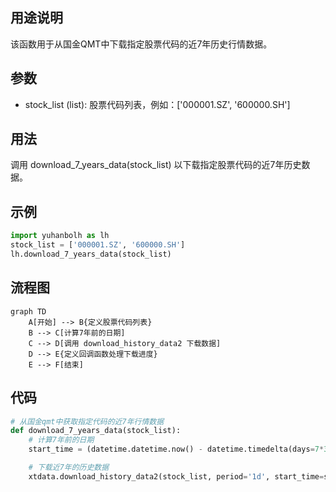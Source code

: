## 用途说明

该函数用于从国金QMT中下载指定股票代码的近7年历史行情数据。

## 参数

* stock_list (list): 股票代码列表，例如：['000001.SZ', '600000.SH']
## 用法

调用 download_7_years_data(stock_list)  以下载指定股票代码的近7年历史数据。

## 示例

```python
import yuhanbolh as lh
stock_list = ['000001.SZ', '600000.SH']
lh.download_7_years_data(stock_list)
```

## 流程图

```mermaid
graph TD
    A[开始] --> B{定义股票代码列表}
    B --> C[计算7年前的日期]
    C --> D[调用 download_history_data2 下载数据]
    D --> E{定义回调函数处理下载进度}
    E --> F[结束]
```

## 代码

```python
# 从国金qmt中获取指定代码的近7年行情数据
def download_7_years_data(stock_list):
    # 计算7年前的日期
    start_time = (datetime.datetime.now() - datetime.timedelta(days=7*365)).strftime("%Y%m%d")

    # 下载近7年的历史数据
    xtdata.download_history_data2(stock_list, period='1d', start_time=start_time, callback=on_progress)
```

